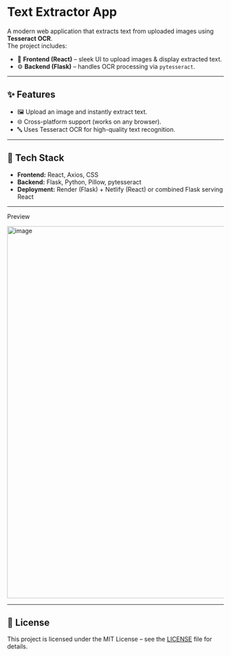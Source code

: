 # Text Extractor App

A modern web application that extracts text from uploaded images using **Tesseract OCR**.  
The project includes:
- 📱 **Frontend (React)** – sleek UI to upload images & display extracted text.
- ⚙️ **Backend (Flask)** – handles OCR processing via `pytesseract`.

---

## ✨ Features
- 🖼 Upload an image and instantly extract text.
- 🌐 Cross-platform support (works on any browser).
- 🔤 Uses Tesseract OCR for high-quality text recognition.

---

## 🚀 Tech Stack
- **Frontend:** React, Axios, CSS  
- **Backend:** Flask, Python, Pillow, pytesseract  
- **Deployment:** Render (Flask) + Netlify (React) or combined Flask serving React

---
Preview 

<img width="685" height="863" alt="image" src="https://github.com/user-attachments/assets/aa62aee6-16bc-4d9b-bb6e-c5f6578ba711" />


---

## 📜 License
This project is licensed under the MIT License – see the [LICENSE](./LICENSE) file for details.
